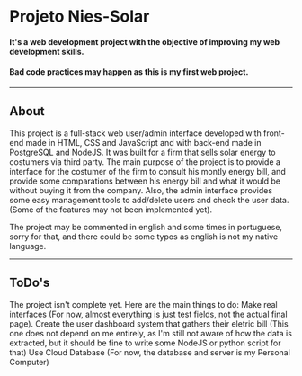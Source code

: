 # Projeto Nies-Solar
#### It's a web development project with the objective of improving my web development skills.
#### Bad code practices may happen as this is my first web project. 


***

## About
This project is a full-stack web user/admin interface developed with front-end made in HTML, CSS and JavaScript and with back-end made in PostgreSQL and NodeJS. It was built for a firm that sells solar energy to costumers via third party. The main purpose of the project is to provide a interface for the costumer of the firm to consult his montly energy bill, and provide some comparations between his energy bill and what it would be without buying it from the company. Also, the admin interface provides some easy management tools to add/delete users and check the user data. (Some of the features may not been implemented yet).

The project may be commented in english and some times in portuguese, sorry for that, and there could be some typos as english is not my native language.

***

## ToDo's
The project isn't complete yet. Here are the main things to do:
Make real interfaces (For now, almost everything is just test fields, not the actual final page).
Create the user dashboard system that gathers their eletric bill (This one does not depend on me entirely, as I'm still not aware of how the data is extracted, but it should be fine to write some NodeJS or python script for that)
Use Cloud Database (For now, the database and server is my Personal Computer)
